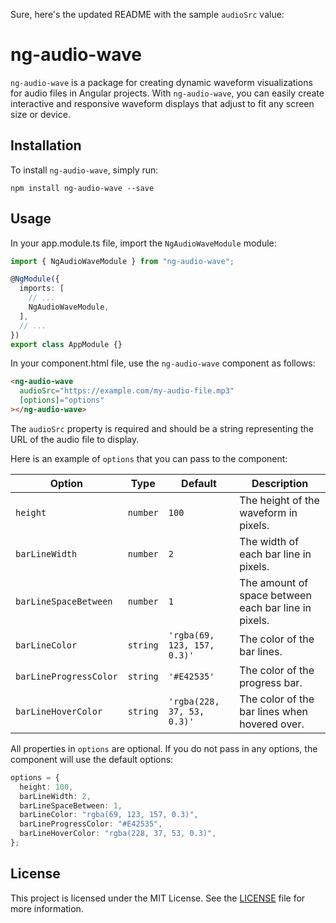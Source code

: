 Sure, here's the updated README with the sample `audioSrc` value:

# ng-audio-wave

`ng-audio-wave` is a package for creating dynamic waveform visualizations for audio files in Angular projects. With `ng-audio-wave`, you can easily create interactive and responsive waveform displays that adjust to fit any screen size or device.

## Installation

To install `ng-audio-wave`, simply run:

```
npm install ng-audio-wave --save
```

## Usage

In your app.module.ts file, import the `NgAudioWaveModule` module:

```typescript
import { NgAudioWaveModule } from "ng-audio-wave";

@NgModule({
  imports: [
    // ...
    NgAudioWaveModule,
  ],
  // ...
})
export class AppModule {}
```

In your component.html file, use the `ng-audio-wave` component as follows:

```html
<ng-audio-wave
  audioSrc="https://example.com/my-audio-file.mp3"
  [options]="options"
></ng-audio-wave>
```

The `audioSrc` property is required and should be a string representing the URL of the audio file to display.

Here is an example of `options` that you can pass to the component:

| Option                 | Type     | Default                     | Description                                          |
| ---------------------- | -------- | --------------------------- | ---------------------------------------------------- |
| `height`               | `number` | `100`                       | The height of the waveform in pixels.                |
| `barLineWidth`         | `number` | `2`                         | The width of each bar line in pixels.                |
| `barLineSpaceBetween`  | `number` | `1`                         | The amount of space between each bar line in pixels. |
| `barLineColor`         | `string` | `'rgba(69, 123, 157, 0.3)'` | The color of the bar lines.                          |
| `barLineProgressColor` | `string` | `'#E42535'`                 | The color of the progress bar.                       |
| `barLineHoverColor`    | `string` | `'rgba(228, 37, 53, 0.3)'`  | The color of the bar lines when hovered over.        |

All properties in `options` are optional. If you do not pass in any options, the component will use the default options:

```typescript
options = {
  height: 100,
  barLineWidth: 2,
  barLineSpaceBetween: 1,
  barLineColor: "rgba(69, 123, 157, 0.3)",
  barLineProgressColor: "#E42535",
  barLineHoverColor: "rgba(228, 37, 53, 0.3)",
};
```

## License

This project is licensed under the MIT License. See the [LICENSE](LICENSE) file for more information.
